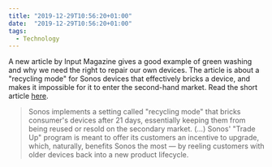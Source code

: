 ```yaml
---
title: "2019-12-29T10:56:20+01:00"
date:  "2019-12-29T10:56:20+01:00"
tags:
  - Technology
---
```


A new article by Input Magazine gives a good example of green washing and why we need the right to repair our own devices. The article is about a "recycling mode" for Sonos devices that effectively bricks a device, and makes it impossible for it to enter the second-hand market. Read the short article [here](https://www.inputmag.com/tech/sonos-recycling-mode-is-bricking-perfectly-good-devices).

> Sonos implements a setting called "recycling mode" that bricks consumer's devices after 21 days, essentially keeping them from being reused or resold on the secondary market. (...) Sonos' "Trade Up" program is meant to offer its customers an incentive to upgrade, which, naturally, benefits Sonos the most — by reeling customers with older devices back into a new product lifecycle.
